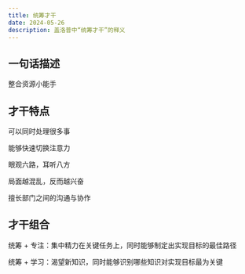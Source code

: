 ```yaml
---
title: 统筹才干
date: 2024-05-26
description: 盖洛普中“统筹才干”的释义
---
```


## 一句话描述

整合资源小能手

## 才干特点

可以同时处理很多事

能够快速切换注意力

眼观六路，耳听八方

局面越混乱，反而越兴奋

擅长部门之间的沟通与协作

## 才干组合

统筹 + 专注：集中精力在关键任务上，同时能够制定出实现目标的最佳路径

统筹 + 学习：渴望新知识，同时能够识别哪些知识对实现目标最为关键